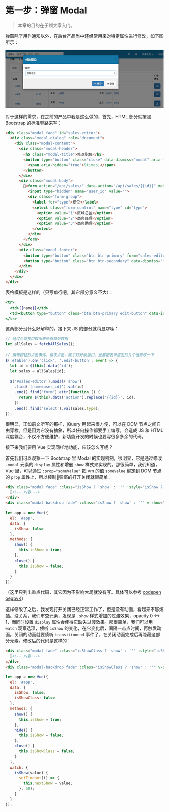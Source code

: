 第一步：弹窗 Modal
========

> 本章的目的在于领大家入门。

弹窗除了用作通知以外，在后台产品当中还经常用来对特定属性进行修改，如下图所示：

![后台](./img/modal-snap.jpg)

对于这样的需求，在之前的产品中我是这么做的，首先，HTML 部分就按照 Bootstrap 的标准套路来写：

```html
<div class="modal fade" id="sales-editor">
  <div class="modal-dialog" role="document">
    <div class="modal-content">
      <div class="modal-header">
        <h5 class="modal-title">修改职位</h5>
        <button type="button" class="close" data-dismiss="modal" aria-label="Close">
          <span aria-hidden="true">&times;</span>
        </button>
      </div>
      <div class="modal-body">
        <form action="/api/sales/" data-action="/api/sales/{{id}}" method="POST" id="sales-editor-form">
          <input type="hidden" name="user_id" value="">
          <div class="form-group">
            <label for="type">职位</label>
            <select class="form-control" name="type" id="type">
              <option value="1">区域总监</option>
              <option value="2">商务经理</option>
              <option value="3">商务助理</option>
            </select>
          </div>
        </form>
      </div>
      <div class="modal-footer">
        <button type="button" class="btn btn-primary" form="sales-editor-form"><i class="fa fa-check"></i> 保存</button>
        <button type="button" class="btn btn-secondary" data-dismiss="modal"><i class="fa fa-times"></i> 取消</button>
      </div>
    </div>
  </div>
</div>
```

表格模板是这样的（只写单行吧，其它部分意义不大）：

```handlebars
<tr>
  <td>{{name}}</td>
  <td><button type="button" class="btn btn-primary edit-button" data-id="{{id}}">编辑</button></td>
</tr>
```

这两部分没什么好解释的。接下来 JS 的部分就稍显啰嗦：

```javascript
// 通过后端接口取出来所有商务数据
let allSales = fetchAllSales();

// 编辑按钮的点击事件，每次点击，除了打开新窗口，还要把表单里面的几个值修改一下
$('#table').on('click', '.edit-button', event => {
  let id = $(this).data('id');
  let sales = allSales[id];

  $('#sales-editor').modal('show')
    .find('[name=user_id]').val(id)
    .end().find('form').attr(function () {
      return $(this).data('action').replace('{{id}}', id);
    })
    .end().find('select').val(sales.type);
});
```

很明显，正如前文所写的那样，jQuery 用起来很方便，可以在 DOM 节点之间自由穿梭。但是因为它没有抽象，所以任何操作都要手工编写，会造成 JS 和 HTML 深度耦合，不仅不方便维护，新功能开发的时候也要写很多多余的代码。

接下来我们要用 Vue 实现同样地功能，应该怎么写呢？

首先我们可以观察一下 Bootstrap 里 Modal 的实现机制，很明显，它是通过修改 `.modal` 元素的 `display` 属性和增删 `show` 样式来实现的。那很简单，我们知道，Vue 里，可以通过 `:prop="someValue"` 把 vm 的值 `someValue` 绑定到 DOM 节点的 `prop` 属性上，所以控制弹窗的打开关闭就很简单：

```html
<div class="modal fade" :class="isShow ? 'show' : ''" :style="isShow ? 'display:block' : ''" id="sales-editor" @click.self="close">
  <!-- 内容 -->
</div>
<div class="modal-backdrop fade" :class="isShow ? 'show' : ''" v-show="isShow"></div>
```

```javascript
let app = new Vue({
  el: '#app',
  data: {
    isShow: false
  },
  methods: {
    show() {
      this.isShow = true;
    },
    close() {
      this.isShow = false;
    }
  }
});
```
（这里只列出重点代码，其它因为不影响大局就没有写。具体可以参考 [codepen oegbvK](https://codepen.io/meathill/pen/oegbvK?editors=1010)）

这样修改了之后，我发现打开关闭已经正常工作了，但是没有动画，看起来不够炫酷。没关系，我们审查元素，发现是 `.show` 样式增加的过渡效果，opacity 0 <-> 1，而同时设置 `display` 属性会使得它缺失过渡效果。那很简单，我们可以用 `watch` 观察选项，侦听 `isShow` 的变化，在它变化后，间隔一点点时间，再触发动画。关闭的动画就要侦听 `transitionend` 事件了，在关闭动画完成后再隐藏这部分元素。修改后的代码是这样的：

```html
<div class="modal fade" :class="isShowClass ? 'show' : ''" :style="isShow ? 'display:block' : ''" id="sales-editor" @click.self="close" @transitionend="hide">
  <!-- 内容 -->
</div>
<div class="modal-backdrop fade" :class="isShowClass ? 'show' : ''" v-show="isShow"></div>
```

``` javascript
let app = new Vue({
  el: '#app',
  data: {
    isShow: false,
    isShowClass: false
  },
  methods: {
    show() {
      this.isShow = true;
    },
    hide() {
      this.isShow = false;
    },
    close() {
      this.isShowClass = false;
    }
  },
  watch: {
    isShow(value) {
      setTimeout(() => {
        this.nextShow = value;
      }, 50);
    }
  }
});
```